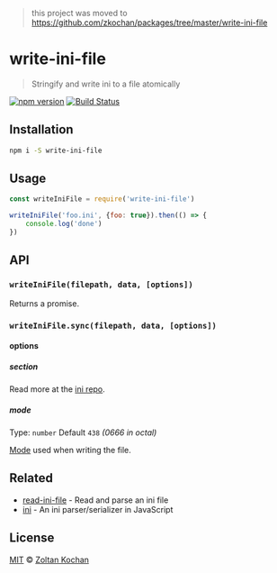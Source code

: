 > this project was moved to https://github.com/zkochan/packages/tree/master/write-ini-file

# write-ini-file

> Stringify and write ini to a file atomically

<!--@shields('npm', 'travis')-->
[![npm version](https://img.shields.io/npm/v/write-ini-file.svg)](https://www.npmjs.com/package/write-ini-file) [![Build Status](https://img.shields.io/travis/zkochan/write-ini-file/master.svg)](https://travis-ci.org/zkochan/write-ini-file)
<!--/@-->

## Installation

```sh
npm i -S write-ini-file
```

## Usage

```js
const writeIniFile = require('write-ini-file')

writeIniFile('foo.ini', {foo: true}).then(() => {
	console.log('done')
})
```

## API

### `writeIniFile(filepath, data, [options])`

Returns a promise.

### `writeIniFile.sync(filepath, data, [options])`

#### options

##### section

Read more at the [ini repo](https://github.com/npm/ini#encodeobject-options).

##### mode

Type: `number`
Default `438` _(0666 in octal)_

[Mode](https://en.wikipedia.org/wiki/File_system_permissions#Numeric_notation) used when writing the file.

## Related

- [read-ini-file](https://github.com/zkochan/read-ini-file) - Read and parse an ini file
- [ini](https://github.com/npm/ini) - An ini parser/serializer in JavaScript

## License

[MIT](./LICENSE) © [Zoltan Kochan](https://www.kochan.io)
